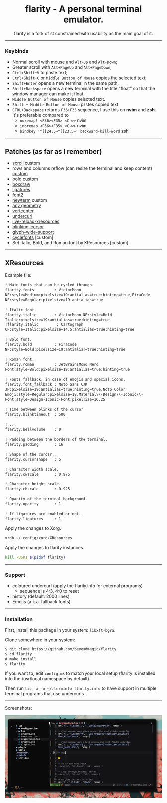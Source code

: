 <h1 align="center">flarity - A personal terminal emulator.</h1>

<p align="center">flarity is a fork of st constrained with usability as the main goal of it.</p>

---

### Keybinds

+ Normal scroll with mouse and `Alt+Up` and `Alt+Down`;
+ Greater scroll with `Alt+PageUp` and `Alt+PageDown`;
+ `Ctrl+Shift+V` to paste text;
+ `Ctrl+Shift+C` or `Middle Button of Mouse` copies the selected text;
+ `Shift+Enter` opens a new terminal in the same path;
+ `Shift+Backspace` opens a new terminal with the title "float" so that the window manager can make it float.
+ `Middle Button of Mouse` copies selected text.
+ `Shift + Middle Button of Mouse` pastes copied text.
+ `CTRL+Backspace` returns `F36+F35` sequence, I use this on **nvim** and **zsh**. It's preferable compared to 
	- `noremap! <F36><F35> <C-w>` nvim
	- `inoremap <F36><F35> <C-w>` nvim
	- `bindkey '^[[24;5~^[[23;5~' backward-kill-word` zsh

---

## Patches (as far as I remember)

+ [scroll](https://st.suckless.org/patches/scrollback/) custom
+ rows and columns reflow (can resize the terminal and keep content) [custom](https://github.com/BeyondMagic/st/blob/master/patches/columns-rows-reflow-st-unpatched.patch)
+ [bold](https://st.suckless.org/patches/bold-is-not-bright/) custom
+ [boxdraw](https://st.suckless.org/patches/boxdraw)
+ [ligatures](https://st.suckless.org/patches/ligatures/)
+ [font2](https://st.suckless.org/patches/font2/)
+ [newterm](https://st.suckless.org/patches/newterm/) custom
+ [any geometry](https://st.suckless.org/patches/anygeometry/)
+ [vertcenter](https://st.suckless.org/patches/vertcenter/)
+ [undercurl](https://st.suckless.org/patches/undercurl/)
+ [live-reload-xresources](https://github.com/gnotclub/xst/commit/c0ffcfbaf8af25468103dd92e0c7e83555e08c7a)
+ [blinking-cursor](https://st.suckless.org/patches/blinking_cursor/)
+ [glyph-wide-support](https://github.com/LukeSmithxyz/st/commit/e3b821dcb3511d60341dec35ee05a4a0abfef7f2)
+ [cyclefonts](https://st.suckless.org/patches/cyclefonts/) [custom]
+ Set Italic, Bold, and Roman font by XResources [custom]

---

## XResources

Example file:

```
! Main fonts that can be cycled through.
flarity.fonts         : VictorMono NF:style=Medium:pixelsize=19:antialias=true:hinting=true,FiraCode NF:style=Regular:pixelsize=19:antialias=true

! Italic font.
flarity.italic        : VictorMono NF:style=Bold Italic:pixelsize=19:antialias=true:hinting=true
!flarity.italic        : Cartograph CF:style=Italic:pixelsize=14.5:antialias=true:hinting=true

! Bold font.
flarity.bold          : FiraCode NF:style=Bold:pixelsize=19:antialias=true:hinting=true

! Roman font.
flarity.roman         : JetBrainsMono Nerd Font:style=Bold:pixelsize=19:antialias=true:hinting=true

! Fonts fallback, in case of emojis and special icons.
flarity.font_fallback : Noto Sans CJK JP:pixelsize=19:antialias=true:hinting=true,Noto Color Emoji:style=Regular:pixelsize=18,Material\\-Design\\-Iconic\\-Font:style=Design-Iconic-Font:pixelsize=16.25

! Time between blinks of the cursor.
flarity.blinktimeout  : 500

! ...
flarity.bellvolume    : 0

! Padding between the borders of the terminal.
flarity.padding       : 16

! Shape of the curosr.
flarity.cursorshape   : 5

! Character width scale.
flarity.cwscale       : 0.975

! Character height scale.
flarity.chscale       : 0.925

! Opacity of the terminal background.
flarity.opacity       : 1

! If ligatures are enabled or not.
flarity.ligatures     : 1
```

Apply the changes to Xorg.

```bash
xrdb ~/.config/xorg/XResources
```

Apply the changes to flarity instances.

```bash
kill -USR1 $(pidof flarity)
```

---

### Support

+ coloured undercurl (apply the flarity.info for external programs)
	- sequence is 4:3, 4:0 to reset
+ history (default: 2000 lines)
+ Emojis (a.k.a. fallback fonts).

---

### Installation

First, install this package in your system: `libxft-bgra`.

Clone somewhere in your system:

```
$ git clone https://github.com/beyondmagic/flarity
$ cd flarity
# make install
$ flarity
```

If you want to, edit `config.mk` to match your local setup (flarity is installed into the /usr/local namespace by default).

Then run `tic -x -o ~/.terminfo flarity.info` to have support in multiple terminal programs that use undercurls.

---

Screenshots:

<img align="center" src="/.github/1.png">
